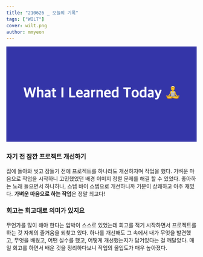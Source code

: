 ```yaml
---
title: "210626 _ 오늘의 기록"
tags: ["WILT"]
cover: wilt.png
author: mmyeon
---
```


![what i learned today](./wilt.png)

### 자기 전 잠깐 프로젝트 개선하기

집에 돌아와 씻고 잠들기 전에 프로젝트를 하나라도 개선하자며 작업을 했다. 가벼운 마음으로 작업을 시작하니 고민했었던 배경 이미지 정렬 문제를 해결 할 수 있었다. 좋아하는 노래 들으면서 하나하나, 스텝 바이 스텝으로 개선하니까 기분이 상쾌하고 아주 재밌다. <b>가벼운 마음으로 하는 작업</b>은 정말 최고다!

### 회고는 회고대로 의미가 있지요

무언가를 많이 해야 한다는 압박이 스스로 있었는데 회고를 적기 시작하면서 프로젝트를 하는 것 자체의 즐거움을 되찾고 있다. 하나를 개선해도 그 속에서 내가 무엇을 발견했고, 무엇을 배웠고, 어떤 실수를 했고, 어떻게 개선했는지가 담겨있다는 걸 깨달았다. 매일 회고를 하면서 배운 것을 정리하다보니 작업의 몰입도가 매우 높아졌다.
